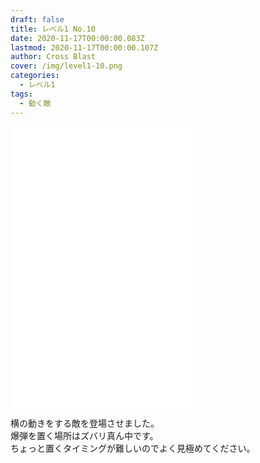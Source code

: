 ```yaml
---
draft: false
title: レベル1 No.10
date: 2020-11-17T00:00:00.083Z
lastmod: 2020-11-17T00:00:00.107Z
author: Cross Blast
cover: /img/level1-10.png
categories:
  - レベル1
tags:
  - 動く敵
---
```

<p><iframe style="height: 450px;" src="//fervent-lumiere-0e0ee3.netlify.app/#/blast/level1-10/ja" frameborder="0" scrolling="no" allowfullscreen=""></iframe></p>

横の動きをする敵を登場させました。 \
爆弾を置く場所はズバリ真ん中です。 \
ちょっと置くタイミングが難しいのでよく見極めてください。